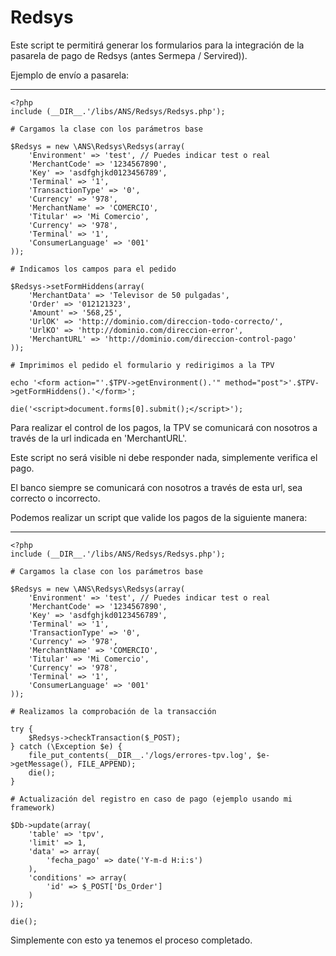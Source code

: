 Redsys
=====

Este script te permitirá generar los formularios para la integración de la pasarela de pago de Redsys (antes Sermepa / Servired)).

Ejemplo de envío a pasarela:

--------
    <?php
    include (__DIR__.'/libs/ANS/Redsys/Redsys.php');

    # Cargamos la clase con los parámetros base

    $Redsys = new \ANS\Redsys\Redsys(array(
        'Environment' => 'test', // Puedes indicar test o real
        'MerchantCode' => '1234567890',
        'Key' => 'asdfghjkd0123456789',
        'Terminal' => '1',
        'TransactionType' => '0',
        'Currency' => '978',
        'MerchantName' => 'COMERCIO',
        'Titular' => 'Mi Comercio',
        'Currency' => '978',
        'Terminal' => '1',
        'ConsumerLanguage' => '001'
    ));

    # Indicamos los campos para el pedido

    $Redsys->setFormHiddens(array(
        'MerchantData' => 'Televisor de 50 pulgadas',
        'Order' => '012121323',
        'Amount' => '568,25',
        'UrlOK' => 'http://dominio.com/direccion-todo-correcto/',
        'UrlKO' => 'http://dominio.com/direccion-error',
        'MerchantURL' => 'http://dominio.com/direccion-control-pago'
    ));

    # Imprimimos el pedido el formulario y redirigimos a la TPV

    echo '<form action="'.$TPV->getEnvironment().'" method="post">'.$TPV->getFormHiddens().'</form>';

    die('<script>document.forms[0].submit();</script>');

Para realizar el control de los pagos, la TPV se comunicará con nosotros a través de la url indicada en 'MerchantURL'.

Este script no será visible ni debe responder nada, simplemente verifica el pago.

El banco siempre se comunicará con nosotros a través de esta url, sea correcto o incorrecto.

Podemos realizar un script que valide los pagos de la siguiente manera:

--------
    <?php
    include (__DIR__.'/libs/ANS/Redsys/Redsys.php');

    # Cargamos la clase con los parámetros base

    $Redsys = new \ANS\Redsys\Redsys(array(
        'Environment' => 'test', // Puedes indicar test o real
        'MerchantCode' => '1234567890',
        'Key' => 'asdfghjkd0123456789',
        'Terminal' => '1',
        'TransactionType' => '0',
        'Currency' => '978',
        'MerchantName' => 'COMERCIO',
        'Titular' => 'Mi Comercio',
        'Currency' => '978',
        'Terminal' => '1',
        'ConsumerLanguage' => '001'
    ));

    # Realizamos la comprobación de la transacción

    try {
        $Redsys->checkTransaction($_POST);
    } catch (\Exception $e) {
        file_put_contents(__DIR__.'/logs/errores-tpv.log', $e->getMessage(), FILE_APPEND);
        die();
    }

    # Actualización del registro en caso de pago (ejemplo usando mi framework)

    $Db->update(array(
        'table' => 'tpv',
        'limit' => 1,
        'data' => array(
            'fecha_pago' => date('Y-m-d H:i:s')
        ),
        'conditions' => array(
            'id' => $_POST['Ds_Order']
        )
    ));

    die();

Simplemente con esto ya tenemos el proceso completado.
